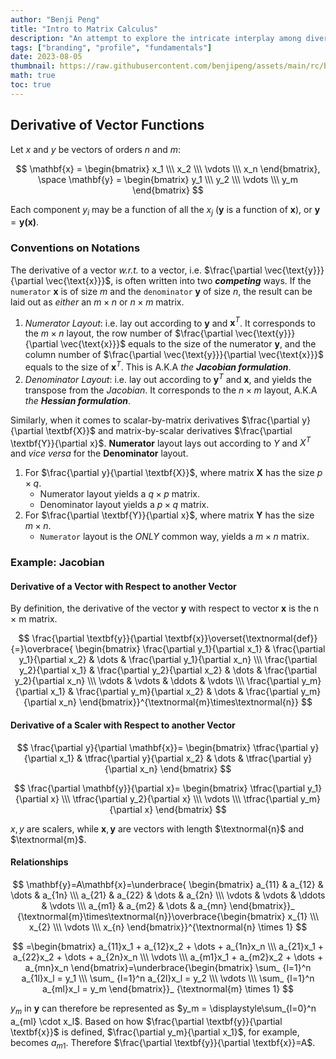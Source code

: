 ```yaml
---
author: "Benji Peng"
title: "Intro to Matrix Calculus"
description: "An attempt to explore the intricate interplay among diverse industries, from infrastructure to consumer services"
tags: ["branding", "profile", "fundamentals"]
date: 2023-08-05
thumbnail: https://raw.githubusercontent.com/benjipeng/assets/main/rc/blog/ml/math/matrix.jpg
math: true
toc: true
---
```


## Derivative of Vector Functions

Let $x$ and $y$ be vectors of orders $n$ and $m$:

$$
\mathbf{x} =
\begin{bmatrix}
  x_1 \\\
  x_2 \\\
  \vdots \\\
  x_n
\end{bmatrix}, \space
\mathbf{y} =
\begin{bmatrix}
  y_1 \\\
  y_2 \\\
  \vdots \\\
  y_m
\end{bmatrix}
$$

Each component $y_i$ may be a function of all the $x_j$ ($\mathbf{y}$ is a
function of $\mathbf{x}$), or $\mathbf{y} = \mathbf{y(x)}$.

### Conventions on Notations

The derivative of a vector *w.r.t.* to a vector, i.e. $\frac{\partial \vec{\text{y}}}{\partial \vec{\text{x}}}$, is often written into two ***competing*** ways. If the `numerator` $\mathbf{x}$ is of size $m$ and the `denominator` $\mathbf{y}$ of size $n$, the result can be laid out as *either* an $m \times n$ or $n \times m$ matrix.

1. *Numerator Layout*: i.e. lay out according to $\textbf{y}$ and $\textbf{x}^T$. It corresponds to the $m \times n$ layout, the row number of $\frac{\partial \vec{\text{y}}}{\partial \vec{\text{x}}}$ equals to the size of the numerator $\mathbf{y}$, and the column number of $\frac{\partial \vec{\text{y}}}{\partial \vec{\text{x}}}$ equals to the size of $\mathbf{x}^T$. This is A.K.A *the **Jacobian formulation***.
2. *Denominator Layout*: i.e. lay out according to $\textbf{y}^T$ and $\textbf{x}$, and yields the transpose from the *Jacobian*. It corresponds to the $n \times m$ layout, A.K.A *the **Hessian formulation***.

Similarly, when it comes to scalar-by-matrix derivatives $\frac{\partial y}{\partial \textbf{X}}$ and matrix-by-scalar derivatives $\frac{\partial \textbf{Y}}{\partial x}$. **Numerator** layout lays out according to $Y$ and $X^T$ and *vice versa* for the **Denominator** layout.

1. For $\frac{\partial y}{\partial \textbf{X}}$, where matrix $\textbf{X}$ has the size $p \times q$.
   - Numerator layout yields a $q \times p$ matrix.
   - Denominator layout yields a $p \times q$ matrix.
2. For $\frac{\partial \textbf{Y}}{\partial x}$, where matrix $\textbf{Y}$ has the size $m \times n$.
   - `Numerator` layout is the *ONLY* common way, yields a $m \times n$ matrix.

### Example: Jacobian

#### Derivative of a Vector with Respect to another Vector

By definition, the derivative of the vector **y** with respect to vector **x** is the n × m matrix.

$$
\frac{\partial \textbf{y}}{\partial \textbf{x}}\overset{\textnormal{def}}{=}\overbrace{
\begin{bmatrix}
  \frac{\partial y_1}{\partial x_1} & \frac{\partial y_1}{\partial x_2} & \dots & \frac{\partial y_1}{\partial x_n} \\\
  \frac{\partial y_2}{\partial x_1} & \frac{\partial y_2}{\partial x_2} & \dots & \frac{\partial y_2}{\partial x_n} \\\
  \vdots & \vdots & \ddots & \vdots \\\
  \frac{\partial y_m}{\partial x_1} & \frac{\partial y_m}{\partial x_2} & \dots & \frac{\partial y_m}{\partial x_n}
\end{bmatrix}}^{\textnormal{m}\times\textnormal{n}}
$$

#### Derivative of a Scaler with Respect to another Vector

$$
\frac{\partial y}{\partial \mathbf{x}}=
\begin{bmatrix}
  \tfrac{\partial y}{\partial x_1} & \tfrac{\partial y}{\partial x_2} &
  \dots &
  \tfrac{\partial y}{\partial x_n}
\end{bmatrix}
$$

$$
\frac{\partial \mathbf{y}}{\partial x}=
\begin{bmatrix}
  \tfrac{\partial y_1}{\partial x} \\\ \tfrac{\partial y_2}{\partial x} \\\
  \vdots \\\
  \tfrac{\partial y_m}{\partial x}
\end{bmatrix}
$$

$x,y$ are scalers, while $\textbf{x}, \textbf{y}$ are vectors with length $\textnormal{n}$ and $\textnormal{m}$.

#### Relationships

$$
\mathbf{y}=A\mathbf{x}=\underbrace{
\begin{bmatrix}
a_{11} & a_{12} & \dots & a_{1n} \\\
a_{21} & a_{22} & \dots & a_{2n} \\\
\vdots & \vdots & \ddots & \vdots \\\
a_{m1} & a_{m2} & \dots & a_{mn}
\end{bmatrix}}_ {\textnormal{m}\times\textnormal{n}}\overbrace{\begin{bmatrix}
x_{1} \\\
x_{2} \\\
\vdots \\\
x_{n}
\end{bmatrix}}^{\textnormal{n} \times 1}
$$

$$
=\begin{bmatrix}
  a_{11}x_1 + a_{12}x_2 + \dots + a_{1n}x_n \\\
  a_{21}x_1 + a_{22}x_2 + \dots + a_{2n}x_n \\\
  \vdots \\\
  a_{m1}x_1 + a_{m2}x_2 + \dots + a_{mn}x_n
\end{bmatrix}=\underbrace{\begin{bmatrix}
  \sum_ {l=1}^n a_{1l}x_l = y_1 \\\
  \sum_ {l=1}^n a_{2l}x_l = y_2 \\\
  \vdots \\\
  \sum_ {l=1}^n a_{ml}x_l = y_m
\end{bmatrix}}_ {\textnormal{m} \times 1}
$$

$y_m$ in $\mathbf{y}$ can therefore be represented as $y_m = \displaystyle\sum_{l=0}^n a_{ml} \cdot x_l$. Based on how $\frac{\partial \textbf{y}}{\partial \textbf{x}}$ is defined, $\frac{\partial y_m}{\partial x_1}$, for example, becomes $a_{m1}$. Therefore $\frac{\partial \textbf{y}}{\partial \textbf{x}}=A$.
